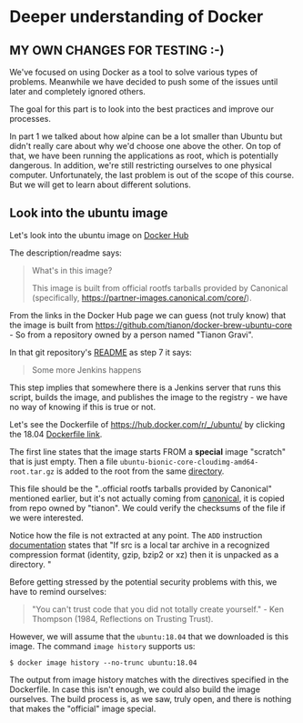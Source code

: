 
# Deeper understanding of Docker #

## MY OWN CHANGES FOR TESTING :-) ##

We've focused on using Docker as a tool to solve various types of problems. Meanwhile we have decided to push some of the issues until later and completely ignored others.

The goal for this part is to look into the best practices and improve our processes.

In part 1 we talked about how alpine can be a lot smaller than Ubuntu but didn't really care about why we'd choose one above the other. 
On top of that, we have been running the applications as root, which is potentially dangerous. In addition, we're still restricting ourselves to one physical computer. Unfortunately, the last problem is out of the scope of this course. But we will get to learn about different solutions.

## Look into the ubuntu image ##

Let's look into the ubuntu image on [Docker Hub](https://hub.docker.com/r/library/ubuntu/)

The description/readme says: 

> What's in this image?
>
> This image is built from official rootfs tarballs provided by Canonical (specifically, https://partner-images.canonical.com/core/). 

From the links in the Docker Hub page we can guess (not truly know) that the image is built from <https://github.com/tianon/docker-brew-ubuntu-core> - So from a repository owned by a person named "Tianon Gravi".

In that git repository's [README](https://github.com/tianon/docker-brew-ubuntu-core/tree/master#scripts-to-prepare-updates-to-the-ubuntu-official-docker-images) as step 7 it says: 

> Some more Jenkins happens 

This step implies that somewhere there is a Jenkins server that runs this script, builds the image, and publishes the image to the registry - we have no way of knowing if this is true or not. 

Let's see the Dockerfile of <https://hub.docker.com/r/_/ubuntu/> by clicking the 18.04 [Dockerfile link](https://github.com/tianon/docker-brew-ubuntu-core/blob/490e0e86ec5c93524b7ae37b79025e5ded5efcc6/bionic/Dockerfile).

The first line states that the image starts FROM a **special** image "scratch" that is just empty. Then a file `ubuntu-bionic-core-cloudimg-amd64-root.tar.gz` is added to the root from the same [directory](https://github.com/tianon/docker-brew-ubuntu-core/tree/490e0e86ec5c93524b7ae37b79025e5ded5efcc6/bionic).

This file should be the "..official rootfs tarballs provided by Canonical" mentioned earlier, but it's not actually coming from [canonical](https://partner-images.canonical.com/core/bionic/current/), it is copied from repo owned by "tianon". We could verify the checksums of the file if we were interested. 

Notice how the file is not extracted at any point. The `ADD` instruction [documentation](https://docs.docker.com/engine/reference/builder/#add) states that "If src is a local tar archive in a recognized compression format (identity, gzip, bzip2 or xz) then it is unpacked as a directory. " 

Before getting stressed by the potential security problems with this, we have to remind ourselves:
> "You can't trust code that you did not totally create yourself." - Ken Thompson (1984, Reflections on Trusting Trust). 

However, we will assume that the `ubuntu:18.04` that we downloaded is this image. The command `image history` supports us:

```console
$ docker image history --no-trunc ubuntu:18.04 
```

The output from image history matches with the directives specified in the Dockerfile. In case this isn't enough, we could also build the image ourselves. The build process is, as we saw, truly open, and there is nothing that makes the "official" image special.


